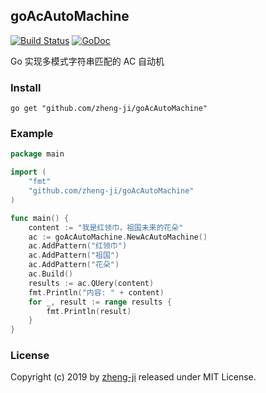 ## goAcAutoMachine

[![Build Status](https://travis-ci.org/zheng-ji/goAuAutoMachine.svg)](https://travis-ci.org/zheng-ji/goAuAutoMachine)
[![GoDoc](https://godoc.org/github.com/zheng-ji/goAuAutoMachine?status.svg)](https://godoc.org/github.com/zheng-ji/goAuAutoMachine)


Go 实现多模式字符串匹配的 AC 自动机

### Install

```
go get "github.com/zheng-ji/goAcAutoMachine"
```

### Example

```Go
package main

import (
    "fmt"
    "github.com/zheng-ji/goAcAutoMachine"
)

func main() {
    content := "我是红领巾，祖国未来的花朵"
    ac := goAcAutoMachine.NewAcAutoMachine()
    ac.AddPattern("红领巾")
    ac.AddPattern("祖国")
    ac.AddPattern("花朵")
    ac.Build()
    results := ac.QUery(content)
    fmt.Println("内容: " + content)
    for _, result := range results {
		fmt.Println(result)
    }
}
```

### License

Copyright (c) 2019 by [zheng-ji](http://zheng-ji.info) released under MIT License.
